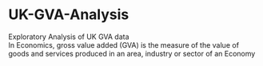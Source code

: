 # UK-GVA-Analysis
Exploratory Analysis of UK GVA data <br>
In Economics, gross value added (GVA) is the measure of the value of goods and services produced in an area, industry or sector of an Economy
